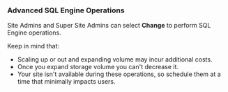 ### Advanced SQL Engine Operations

Site Admins and Super Site Admins can select **Change** to perform SQL Engine operations.

Keep in mind that:

- Scaling up or out and expanding volume may incur additional costs.
- Once you expand storage volume you can't decrease it.
- Your site isn't available during these operations, so schedule them at a time that minimally impacts users.



